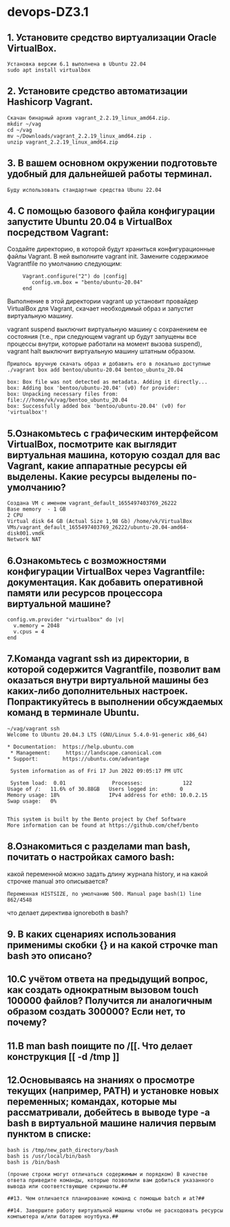 # devops-DZ3.1


## 1. Установите средство виртуализации Oracle VirtualBox.
    Установка версии 6.1 выполнена в Ubuntu 22.04
    sudo apt install virtualbox


## 2. Установите средство автоматизации Hashicorp Vagrant.

    Скачан бинарный архив vagrant_2.2.19_linux_amd64.zip.
    mkdir ~/vag
    cd ~/vag
    mv ~/Downloads/vagrant_2.2.19_linux_amd64.zip .
    unzip vagrant_2.2.19_linux_amd64.zip

## 3. В вашем основном окружении подготовьте удобный для дальнейшей работы терминал. 
    
    Буду использовать стандартные средства Ubunu 22.04

## 4. С помощью базового файла конфигурации запустите Ubuntu 20.04 в VirtualBox посредством Vagrant:

Создайте директорию, в которой будут храниться конфигурационные файлы Vagrant. В ней выполните vagrant init. Замените содержимое Vagrantfile по умолчанию следующим:

         Vagrant.configure("2") do |config|
         	config.vm.box = "bento/ubuntu-20.04"
         end

Выполнение в этой директории vagrant up установит провайдер VirtualBox для Vagrant, скачает необходимый образ и запустит виртуальную машину.

vagrant suspend выключит виртуальную машину с сохранением ее состояния (т.е., при следующем vagrant up будут запущены все процессы внутри, которые работали на момент вызова suspend), vagrant halt выключит виртуальную машину штатным образом.
        
    Пришлось вручную скачать образ и добавить его в локально доступные 
    ./vagrant box add bentoo/ubuntu-20.04 bentoo_ubuntu_20.04

    box: Box file was not detected as metadata. Adding it directly...
    box: Adding box 'bentoo/ubuntu-20.04' (v0) for provider: 
    box: Unpacking necessary files from: file:///home/vk/vag/bentoo_ubuntu_20.04
    box: Successfully added box 'bentoo/ubuntu-20.04' (v0) for 'virtualbox'!

  ## 5.Ознакомьтесь с графическим интерфейсом VirtualBox, посмотрите как выглядит виртуальная машина, которую создал для вас Vagrant, какие аппаратные ресурсы ей выделены. Какие ресурсы выделены по-умолчанию?

    Создана VM с именем vagrant_default_1655497403769_26222
    Base memory  - 1 GB 
    2 CPU
    Virtual disk 64 GB (Actual Size 1,98 Gb) /home/vk/VirtualBox VMs/vagrant_default_1655497403769_26222/ubuntu-20.04-amd64-disk001.vmdk
    Network NAT

 ## 6.Ознакомьтесь с возможностями конфигурации VirtualBox через Vagrantfile: документация. Как добавить оперативной памяти или ресурсов процессора виртуальной машине?

    config.vm.provider "virtualbox" do |v|
      v.memory = 2048
      v.cpus = 4
    end

## 7.Команда vagrant ssh из директории, в которой содержится Vagrantfile, позволит вам оказаться внутри виртуальной машины без каких-либо дополнительных настроек. Попрактикуйтесь в выполнении обсуждаемых команд в терминале Ubuntu.
    ~/vag/vagrant ssh
    Welcome to Ubuntu 20.04.3 LTS (GNU/Linux 5.4.0-91-generic x86_64)
    
    * Documentation:  https://help.ubuntu.com
     * Management:     https://landscape.canonical.com
    * Support:        https://ubuntu.com/advantage
    
     System information as of Fri 17 Jun 2022 09:05:17 PM UTC
    
     System load:  0.01               Processes:             122
    Usage of /:   11.6% of 30.88GB   Users logged in:       0
    Memory usage: 18%                IPv4 address for eth0: 10.0.2.15
    Swap usage:   0%
    
    
    This system is built by the Bento project by Chef Software
    More information can be found at https://github.com/chef/bento

## 8.Ознакомиться с разделами man bash, почитать о настройках самого bash:

какой переменной можно задать длину журнала history, и на какой строчке manual это описывается?
        
    Переменная HISTSIZE, по умолчанию 500. Manual page bash(1) line 862/4548
     
что делает директива ignoreboth в bash?
        
    

## 9. В каких сценариях использования применимы скобки {} и на какой строчке man bash это описано?

## 10.С учётом ответа на предыдущий вопрос, как создать однократным вызовом touch 100000 файлов? Получится ли аналогичным образом создать 300000? Если нет, то почему?

## 11.В man bash поищите по /\[\[. Что делает конструкция [[ -d /tmp ]] 

## 12.Основываясь на знаниях о просмотре текущих (например, PATH) и установке новых переменных; командах, которые мы рассматривали, добейтесь в выводе type -a bash в виртуальной машине наличия первым пунктом в списке:

    bash is /tmp/new_path_directory/bash
    bash is /usr/local/bin/bash
    bash is /bin/bash

    (прочие строки могут отличаться содержимым и порядком) В качестве ответа приведите команды, которые позволили вам добиться указанного вывода или соответствующие скриншоты.##

    ##13. Чем отличается планирование команд с помощью batch и at?##

    ##14. Завершите работу виртуальной машины чтобы не расходовать ресурсы компьютера и/или батарею ноутбука.##
